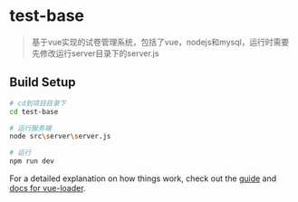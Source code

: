 # test-base

> 基于vue实现的试卷管理系统，包括了vue，nodejs和mysql，运行时需要先修改运行server目录下的server.js

## Build Setup

``` bash
# cd到项目目录下
cd test-base

# 运行服务端
node src\server\server.js

# 运行
npm run dev

```

For a detailed explanation on how things work, check out the [guide](http://vuejs-templates.github.io/webpack/) and [docs for vue-loader](http://vuejs.github.io/vue-loader).
